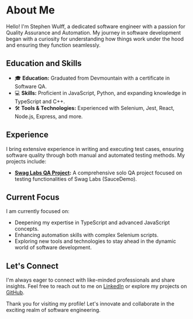 # About Me

Hello! I'm Stephen Wulff, a dedicated software engineer with a passion for Quality Assurance and Automation. My journey in software development began with a curiosity for understanding how things work under the hood and ensuring they function seamlessly.

## Education and Skills
- 🎓 **Education:** Graduated from Devmountain with a certificate in Software QA.
- 💻 **Skills:** Proficient in JavaScript, Python, and expanding knowledge in TypeScript and C++.
- 🛠️ **Tools & Technologies:** Experienced with Selenium, Jest, React, Node.js, Express, and more.

## Experience
I bring extensive experience in writing and executing test cases, ensuring software quality through both manual and automated testing methods. My projects include:
- **[Swag Labs QA Project](https://github.com/xDomenix/qrpt15-stephen-solo-project):** A comprehensive solo QA project focused on testing functionalities of Swag Labs (SauceDemo).

## Current Focus
I am currently focused on:
- Deepening my expertise in TypeScript and advanced JavaScript concepts.
- Enhancing automation skills with complex Selenium scripts.
- Exploring new tools and technologies to stay ahead in the dynamic world of software development.

## Let's Connect
I'm always eager to connect with like-minded professionals and share insights. Feel free to reach out to me on [LinkedIn](https://www.linkedin.com/in/stephenxwulff/) or explore my projects on [GitHub](https://github.com/xDomenix).

Thank you for visiting my profile! Let's innovate and collaborate in the exciting realm of software engineering.
